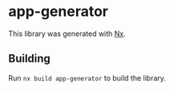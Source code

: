 # app-generator

This library was generated with [Nx](https://nx.dev).

## Building

Run `nx build app-generator` to build the library.
